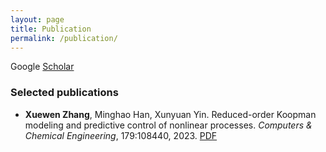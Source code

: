 ```yaml
---
layout: page
title: Publication
permalink: /publication/
---
```

Google [Scholar](https://scholar.google.com/citations?user=VDS2k4oAAAAJ&hl=en&oi=ao)


### Selected publications

- **Xuewen Zhang**, Minghao Han, Xunyuan Yin. Reduced-order Koopman modeling and predictive control of nonlinear processes. *Computers & Chemical Engineering*, 179:108440, 2023.  [PDF](https://doi.org/10.1016/j.compchemeng.2023.108440) 




